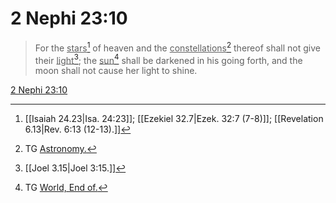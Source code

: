 # 2 Nephi 23:10

> For the <u>stars</u>[^a] of heaven and the <u>constellations</u>[^b] thereof shall not give their <u>light</u>[^c]; the <u>sun</u>[^d] shall be darkened in his going forth, and the moon shall not cause her light to shine.

[2 Nephi 23:10](https://www.churchofjesuschrist.org/study/scriptures/bofm/2-ne/23?lang=eng&id=p10#p10)


[^a]: [[Isaiah 24.23|Isa. 24:23]]; [[Ezekiel 32.7|Ezek. 32:7 (7-8)]]; [[Revelation 6.13|Rev. 6:13 (12-13).]]
[^b]: TG [Astronomy.](https://www.churchofjesuschrist.org/study/scriptures/tg/astronomy?lang=eng)
[^c]: [[Joel 3.15|Joel 3:15.]]
[^d]: TG [World, End of.](https://www.churchofjesuschrist.org/study/scriptures/tg/world-end-of?lang=eng)
